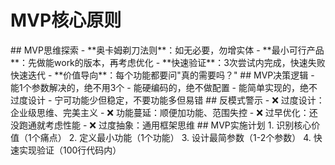 # MVP核心原则

<thought>

<exploration>
## MVP思维探索
- **奥卡姆剃刀法则**：如无必要，勿增实体
- **最小可行产品**：先做能work的版本，再考虑优化
- **快速验证**：3次尝试内完成，快速失败快速迭代
- **价值导向**：每个功能都要问"真的需要吗？"
</exploration>

<reasoning>
## MVP决策逻辑
- 能1个参数解决的，绝不用3个
- 能硬编码的，绝不做配置
- 能简单实现的，绝不过度设计
- 宁可功能少但稳定，不要功能多但易错
</reasoning>

<challenge>
## 反模式警示
- ❌ 过度设计：企业级思维、完美主义
- ❌ 功能蔓延：顺便加功能、范围失控
- ❌ 过早优化：还没跑通就考虑性能
- ❌ 过度抽象：通用框架思维
</challenge>

<plan>
## MVP实施计划
1. 识别核心价值（1个痛点）
2. 定义最小功能（1个功能）
3. 设计最简参数（1-2个参数）
4. 快速实现验证（100行代码内）
</plan>

</thought>